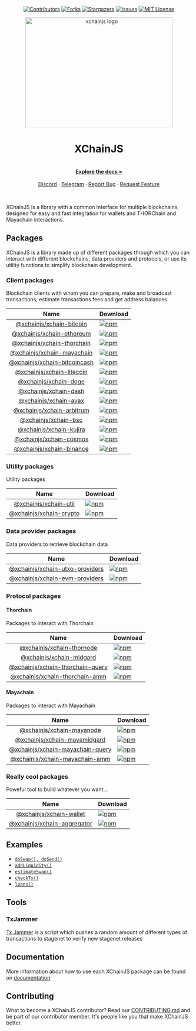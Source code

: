 <div align="center">

  [![Contributors][contributors-shield]][contributors-url]
  [![Forks][forks-shield]][forks-url]
  [![Stargazers][stars-shield]][stars-url]
  [![Issues][issues-shield]][issues-url]
  [![MIT License][license-shield]][license-url]

</div>

<div align="center">
  <a href="https://xchainjs.org/" target="_blank" rel="noopener noreferrer">
    <img width="400" height="300" src="https://avatars.githubusercontent.com/u/73146062?s=200&v=4" alt="xchainjs logo">
  </a>

  <h1 align="center">XChainJS</h1>

  <p align="center">
    <br />
    <a href="https://xchainjs.gitbook.io/xchainjs"><strong>Explore the docs »</strong></a>
    <br />
    <br />
    <a href="https://discord.com/channels/838986635756044328/842252939149967382">Discord</a>
    ·
    <a href="https://t.me/xchainjs">Telegram</a>
    ·
    <a href="https://github.com/xchainjs/xchainjs-lib/issues/new">Report Bug</a>
    ·
    <a href="https://github.com/xchainjs/xchainjs-lib/issues/new">Request Feature</a>
  </p>
</div>

<br />

XChainJS is a library with a common interface for multiple blockchains, designed for easy and fast integration for wallets and THORChain and Mayachain interactions.


## Packages

XChainJS is a library made up of different packages through which you can interact with different blockchains, data providers and protocols, or use its utility functions to simplify blockchain development.

### Client packages

Blockchain clients with whom you can prepare, make and broadcast transactions, estimate transactions fees and get address balances.

| Name | Download |
|:-----:|:------|
| [@xchainjs/xchain-bitcoin](https://github.com/xchainjs/xchainjs-lib/tree/master/packages/xchain-bitcoin) | [![npm](https://img.shields.io/npm/v/@xchainjs/xchain-bitcoin)](https://www.npmjs.com/package/@xchainjs/xchain-bitcoin) |
| [@xchainjs/xchain-ethereum](https://github.com/xchainjs/xchainjs-lib/tree/master/packages/xchain-ethereum) | [![npm](https://img.shields.io/npm/v/@xchainjs/xchain-ethereum)](https://www.npmjs.com/package/@xchainjs/xchain-ethereum) |
| [@xchainjs/xchain-thorchain](https://github.com/xchainjs/xchainjs-lib/tree/master/packages/xchain-thorchain) | [![npm](https://img.shields.io/npm/v/@xchainjs/xchain-thorchain)](https://www.npmjs.com/package/@xchainjs/xchain-thorchain) |
| [@xchainjs/xchain-mayachain](https://github.com/xchainjs/xchainjs-lib/tree/master/packages/xchain-mayachain) | [![npm](https://img.shields.io/npm/v/@xchainjs/xchain-mayachain)](https://www.npmjs.com/package/@xchainjs/xchain-mayachain) |
| [@xchainjs/xchain-bitcoincash](https://github.com/xchainjs/xchainjs-lib/tree/master/packages/xchain-bitcoincash) | [![npm](https://img.shields.io/npm/v/@xchainjs/xchain-bitcoincash)](https://www.npmjs.com/package/@xchainjs/xchain-bitcoincash) |
| [@xchainjs/xchain-litecoin](https://github.com/xchainjs/xchainjs-lib/tree/master/packages/xchain-litecoin) | [![npm](https://img.shields.io/npm/v/@xchainjs/xchain-litecoin)](https://www.npmjs.com/package/@xchainjs/xchain-litecoin) |
| [@xchainjs/xchain-doge](https://github.com/xchainjs/xchainjs-lib/tree/master/packages/xchain-doge) | [![npm](https://img.shields.io/npm/v/@xchainjs/xchain-doge)](https://www.npmjs.com/package/@xchainjs/xchain-doge) |
| [@xchainjs/xchain-dash](https://github.com/xchainjs/xchainjs-lib/tree/master/packages/xchain-dash) | [![npm](https://img.shields.io/npm/v/@xchainjs/xchain-dash)](https://www.npmjs.com/package/@xchainjs/xchain-dash) |
| [@xchainjs/xchain-avax](https://github.com/xchainjs/xchainjs-lib/tree/master/packages/xchain-avax) | [![npm](https://img.shields.io/npm/v/@xchainjs/xchain-avax)](https://www.npmjs.com/package/@xchainjs/xchain-avax) |
| [@xchainjs/xchain-arbitrum](https://github.com/xchainjs/xchainjs-lib/tree/master/packages/xchain-arbitrum) | [![npm](https://img.shields.io/npm/v/@xchainjs/xchain-arbitrum)](https://www.npmjs.com/package/@xchainjs/xchain-arbitrum) |
| [@xchainjs/xchain-bsc](https://github.com/xchainjs/xchainjs-lib/tree/master/packages/xchain-bsc) | [![npm](https://img.shields.io/npm/v/@xchainjs/xchain-bsc)](https://www.npmjs.com/package/@xchainjs/xchain-bsc) |
| [@xchainjs/xchain-kujira](https://github.com/xchainjs/xchainjs-lib/tree/master/packages/xchain-kujira) | [![npm](https://img.shields.io/npm/v/@xchainjs/xchain-kujira)](https://www.npmjs.com/package/@xchainjs/xchain-kujira) |
| [@xchainjs/xchain-cosmos](https://github.com/xchainjs/xchainjs-lib/tree/master/packages/xchain-cosmos) | [![npm](https://img.shields.io/npm/v/@xchainjs/xchain-cosmos)](https://www.npmjs.com/package/@xchainjs/xchain-cosmos) |
| [@xchainjs/xchain-binance](https://github.com/xchainjs/xchainjs-lib/tree/master/packages/xchain-binance) | [![npm](https://img.shields.io/npm/v/@xchainjs/xchain-binance)](https://www.npmjs.com/package/@xchainjs/xchain-binance) |


### Utility packages

Utility packages

| Name | Download |
|:-----:|:------|
| [@xchainjs/xchain-util](https://github.com/xchainjs/xchainjs-lib/tree/master/packages/xchain-util) | [![npm](https://img.shields.io/npm/v/@xchainjs/xchain-util)](https://www.npmjs.com/package/@xchainjs/xchain-util) |
| [@xchainjs/xchain-crypto](https://github.com/xchainjs/xchainjs-lib/tree/master/packages/xchain-crypto) | [![npm](https://img.shields.io/npm/v/@xchainjs/xchain-crypto)](https://www.npmjs.com/package/@xchainjs/xchain-crypto) |


### Data provider packages

Data providers to retrieve blockchain data

| Name | Download |
|:-----:|:------|
| [@xchainjs/xchain-utxo-providers](https://github.com/xchainjs/xchainjs-lib/tree/master/packages/xchain-utxo-providers) | [![npm](https://img.shields.io/npm/v/@xchainjs/xchain-utxo-providers)](https://www.npmjs.com/package/@xchainjs/xchain-utxo-providers) |
| [@xchainjs/xchain-evm-providers](https://github.com/xchainjs/xchainjs-lib/tree/master/packages/xchain-evm-providers) | [![npm](https://img.shields.io/npm/v/@xchainjs/xchain-evm-providers)](https://www.npmjs.com/package/@xchainjs/xchain-evm-providers) |


</p>

### Protocol packages

#### Thorchain

Packages to interact with Thorchain

| Name | Download |
|:-----:|:------|
| [@xchainjs/xchain-thornode](https://github.com/xchainjs/xchainjs-lib/tree/master/packages/xchain-thornode) | [![npm](https://img.shields.io/npm/v/@xchainjs/xchain-thornode)](https://www.npmjs.com/package/@xchainjs/xchain-thornode) |
| [@xchainjs/xchain-midgard](https://github.com/xchainjs/xchainjs-lib/tree/master/packages/xchain-midgard) | [![npm](https://img.shields.io/npm/v/@xchainjs/xchain-midgard)](https://www.npmjs.com/package/@xchainjs/xchain-midgard) |
| [@xchainjs/xchain-thorchain-query](https://github.com/xchainjs/xchainjs-lib/tree/master/packages/xchain-thorchain-query) | [![npm](https://img.shields.io/npm/v/@xchainjs/xchain-thorchain-query)](https://www.npmjs.com/package/@xchainjs/xchain-thorchain-query) |
| [@xchainjs/xchain-thorchain-amm](https://github.com/xchainjs/xchainjs-lib/tree/master/packages/xchain-thorchain-amm) | [![npm](https://img.shields.io/npm/v/@xchainjs/xchain-thorchain-amm)](https://www.npmjs.com/package/@xchainjs/xchain-thorchain-amm) |


#### Mayachain

Packages to interact with Mayachain

| Name | Download |
|:-----:|:------|
| [@xchainjs/xchain-mayanode](https://github.com/xchainjs/xchainjs-lib/tree/master/packages/xchain-thornode) | [![npm](https://img.shields.io/npm/v/@xchainjs/xchain-thornode)](https://www.npmjs.com/package/@xchainjs/xchain-thornode) |
| [@xchainjs/xchain-mayamidgard](https://github.com/xchainjs/xchainjs-lib/tree/master/packages/xchain-mayamidgard) | [![npm](https://img.shields.io/npm/v/@xchainjs/xchain-mayamidgard)](https://www.npmjs.com/package/@xchainjs/xchain-mayamidgard) |
| [@xchainjs/xchain-mayachain-query](https://github.com/xchainjs/xchainjs-lib/tree/master/packages/xchain-mayachain-query) | [![npm](https://img.shields.io/npm/v/@xchainjs/xchain-mayachain-query)](https://www.npmjs.com/package/@xchainjs/xchain-mayachain-query) |
| [@xchainjs/xchain-mayachain-amm](https://github.com/xchainjs/xchainjs-lib/tree/master/packages/xchain-mayachain-amm) | [![npm](https://img.shields.io/npm/v/@xchainjs/xchain-mayachain-amm)](https://www.npmjs.com/package/@xchainjs/xchain-mayachain-amm) |


### Really cool packages

Poweful tool to build whatever you want...

| Name | Download |
|:-----:|:------|
| [@xchainjs/xchain-wallet](https://github.com/xchainjs/xchainjs-lib/tree/master/packages/xchain-wallet) | [![npm](https://img.shields.io/npm/v/@xchainjs/xchain-wallet)](https://www.npmjs.com/package/@xchainjs/xchain-wallet) |
| [@xchainjs/xchain-aggregator](https://github.com/xchainjs/xchainjs-lib/tree/master/packages/xchain-aggregator) | [![npm](https://img.shields.io/npm/v/@xchainjs/xchain-aggregator)](https://www.npmjs.com/package/@xchainjs/xchain-aggregator) |


## Examples

- [`doSwap(), doSend()`](https://github.com/xchainjs/xchainjs-lib/tree/master/examples/do-swap)
- [`addLiquidity()`](https://github.com/xchainjs/xchainjs-lib/tree/master/examples/liquidity)
- [`estimateSwap()`](https://github.com/xchainjs/xchainjs-lib/tree/master/examples/estimate-swap)
- [`checkTx()`](https://github.com/xchainjs/xchainjs-lib/tree/master/examples/check-tx)
- [`loans()`](https://github.com/xchainjs/xchainjs-lib/tree/master/examples/loans)

## Tools

### TxJammer

[Tx Jammer](https://github.com/xchainjs/xchainjs-lib/tree/master/tools/txJammer) is a script which pushes a random amount of different types of transactions to stagenet to verify new stagenet releases


## Documentation

More information about how to use each XChainJS package can be found on [documentation](https://xchainjs.gitbook.io/xchainjs)


## Contributing

What to become a XChainJS contributor? Read our [CONTRIBUTING.md](https://github.com/xchainjs/xchainjs-lib/blob/master/CONTRIBUTING.md) and be part of our contributor member. It's people like you that make XChainJS better.

[contributors-shield]: https://img.shields.io/github/contributors/xchainjs/xchainjs-lib.svg?style=for-the-badge
[contributors-url]: https://github.com/xchainjs/xchainjs-lib/graphs/contributors
[forks-shield]: https://img.shields.io/github/forks/xchainjs/xchainjs-lib.svg?style=for-the-badge
[forks-url]: https://github.com/xchainjs/xchainjs-lib/network/members
[stars-shield]: https://img.shields.io/github/stars/xchainjs/xchainjs-lib.svg?style=for-the-badge
[stars-url]: https://github.com/xchainjs/xchainjs-lib/stargazers
[issues-shield]: https://img.shields.io/github/issues/xchainjs/xchainjs-lib.svg?style=for-the-badge
[issues-url]: https://github.com/xchainjs/xchainjs-lib/issues
[license-shield]: https://img.shields.io/github/license/xchainjs/xchainjs-lib.svg?style=for-the-badge
[license-url]: https://github.com/xchainjs/xchainjs-lib/blob/master/LICENSE.txt
